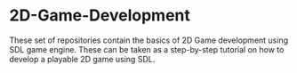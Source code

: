 # 2D-Game-Development

These set of repositories contain the basics of 2D Game development using SDL game engine. 
These can be taken as a step-by-step tutorial on how to develop a playable 2D game using SDL.

